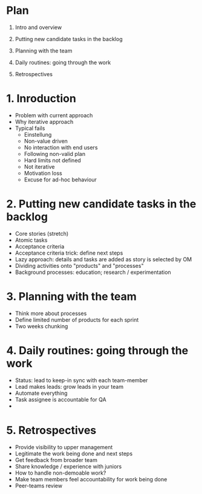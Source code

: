 Plan
====

1. Intro and overview

1. Putting new candidate tasks in the backlog

1. Planning with the team

1. Daily routines: going through the work

1. Retrospectives


# 1. Inroduction
 - Problem with current approach
 - Why iterative approach
 - Typical fails
    - Einstellung
    - Non-value driven
    - No interaction with end users
    - Following non-valid plan
    - Hard limits not defined
    - Not iterative
    - Motivation loss
    - Excuse for ad-hoc behaviour

# 2. Putting new candidate tasks in the backlog
  - Core stories (stretch)
  - Atomic tasks
  - Acceptance criteria
  - Acceptance criteria trick: define next steps
  - Lazy approach: details and tasks are added as story is selected by OM
  - Dividing activities onto "products" and "processes"
  - Background processes: education; research / experimentation


# 3. Planning with the team
  - Think more about processes
  - Define limited number of products for each sprint
  - Two weeks chunking


# 4. Daily routines: going through the work
  - Status: lead to keep-in sync with each team-member
  - Lead makes leads: grow leads in your team
  - Automate everything
  - Task assignee is accountable for QA
  -


# 5. Retrospectives
  - Provide visibility to upper management
  - Legitimate the work being done and next steps
  - Get feedback from broader team
  - Share knowledge / experience with juniors
  - How to handle non-demoable work?
  - Make team members feel accountability for work being done
  - Peer-teams review
